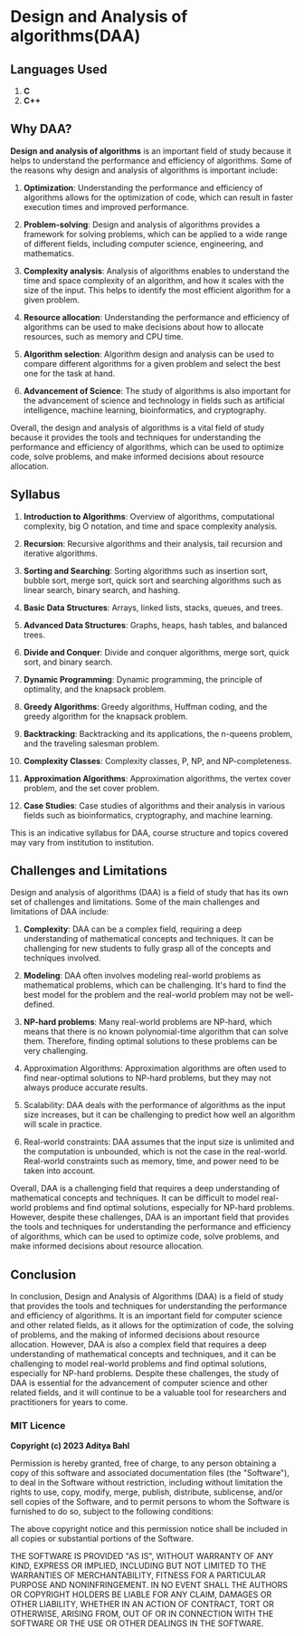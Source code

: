 # Design and Analysis of algorithms(DAA)

## Languages Used

1. **C**
2. **C++**

## Why DAA?

**Design and analysis of algorithms** is an important field of study because it helps to understand the performance and efficiency of algorithms. Some of the reasons why design and analysis of algorithms is important include:

1. **Optimization**: Understanding the performance and efficiency of algorithms allows for the optimization of code, which can result in faster execution times and improved performance.

2. **Problem-solving**: Design and analysis of algorithms provides a framework for solving problems, which can be applied to a wide range of different fields, including computer science, engineering, and mathematics.

3. **Complexity analysis**: Analysis of algorithms enables to understand the time and space complexity of an algorithm, and how it scales with the size of the input. This helps to identify the most efficient algorithm for a given problem.

4. **Resource allocation**: Understanding the performance and efficiency of algorithms can be used to make decisions about how to allocate resources, such as memory and CPU time.

5. **Algorithm selection**: Algorithm design and analysis can be used to compare different algorithms for a given problem and select the best one for the task at hand.

6. **Advancement of Science**: The study of algorithms is also important for the advancement of science and technology in fields such as artificial intelligence, machine learning, bioinformatics, and cryptography.

Overall, the design and analysis of algorithms is a vital field of study because it provides the tools and techniques for understanding the performance and efficiency of algorithms, which can be used to optimize code, solve problems, and make informed decisions about resource allocation.

## Syllabus

1. **Introduction to Algorithms**: Overview of algorithms, computational complexity, big O notation, and time and space complexity analysis.

2. **Recursion**: Recursive algorithms and their analysis, tail recursion and iterative algorithms.

3. **Sorting and Searching**: Sorting algorithms such as insertion sort, bubble sort, merge sort, quick sort and searching algorithms such as linear search, binary search, and hashing.

4. **Basic Data Structures**: Arrays, linked lists, stacks, queues, and trees.

5. **Advanced Data Structures**: Graphs, heaps, hash tables, and balanced trees.

6. **Divide and Conquer**: Divide and conquer algorithms, merge sort, quick sort, and binary search.

7. **Dynamic Programming**: Dynamic programming, the principle of optimality, and the knapsack problem.

8. **Greedy Algorithms**: Greedy algorithms, Huffman coding, and the greedy algorithm for the knapsack problem.

9. **Backtracking**: Backtracking and its applications, the n-queens problem, and the traveling salesman problem.

10. **Complexity Classes**: Complexity classes, P, NP, and NP-completeness.

11. **Approximation Algorithms**: Approximation algorithms, the vertex cover problem, and the set cover problem.

12. **Case Studies**: Case studies of algorithms and their analysis in various fields such as bioinformatics, cryptography, and machine learning.

This is an indicative syllabus for DAA, course structure and topics covered may vary from institution to institution.

## Challenges and Limitations

Design and analysis of algorithms (DAA) is a field of study that has its own set of challenges and limitations. Some of the main challenges and limitations of DAA include:

1. **Complexity**: DAA can be a complex field, requiring a deep understanding of mathematical concepts and techniques. It can be challenging for new students to fully grasp all of the concepts and techniques involved.

2. **Modeling**: DAA often involves modeling real-world problems as mathematical problems, which can be challenging. It's hard to find the best model for the problem and the real-world problem may not be well-defined.

3. **NP-hard problems**: Many real-world problems are NP-hard, which means that there is no known polynomial-time algorithm that can solve them. Therefore, finding optimal solutions to these problems can be very challenging.

4. Approximation Algorithms: Approximation algorithms are often used to find near-optimal solutions to NP-hard problems, but they may not always produce accurate results.

5. Scalability: DAA deals with the performance of algorithms as the input size increases, but it can be challenging to predict how well an algorithm will scale in practice.

6. Real-world constraints: DAA assumes that the input size is unlimited and the computation is unbounded, which is not the case in the real-world. Real-world constraints such as memory, time, and power need to be taken into account.

Overall, DAA is a challenging field that requires a deep understanding of mathematical concepts and techniques. It can be difficult to model real-world problems and find optimal solutions, especially for NP-hard problems. However, despite these challenges, DAA is an important field that provides the tools and techniques for understanding the performance and efficiency of algorithms, which can be used to optimize code, solve problems, and make informed decisions about resource allocation.

## Conclusion

In conclusion, Design and Analysis of Algorithms (DAA) is a field of study that provides the tools and techniques for understanding the performance and efficiency of algorithms. It is an important field for computer science and other related fields, as it allows for the optimization of code, the solving of problems, and the making of informed decisions about resource allocation. However, DAA is also a complex field that requires a deep understanding of mathematical concepts and techniques, and it can be challenging to model real-world problems and find optimal solutions, especially for NP-hard problems. Despite these challenges, the study of DAA is essential for the advancement of computer science and other related fields, and it will continue to be a valuable tool for researchers and practitioners for years to come.

### MIT Licence

**Copyright (c) 2023 Aditya Bahl**

Permission is hereby granted, free of charge, to any person obtaining a copy of this software and associated documentation files (the "Software"), to deal in the Software without restriction, including without limitation the rights to use, copy, modify, merge, publish, distribute, sublicense, and/or sell copies of the Software, and to permit persons to whom the Software is furnished to do so, subject to the following conditions:

The above copyright notice and this permission notice shall be included in all copies or substantial portions of the Software.

THE SOFTWARE IS PROVIDED "AS IS", WITHOUT WARRANTY OF ANY KIND, EXPRESS OR IMPLIED, INCLUDING BUT NOT LIMITED TO THE WARRANTIES OF MERCHANTABILITY, FITNESS FOR A PARTICULAR PURPOSE AND NONINFRINGEMENT. IN NO EVENT SHALL THE AUTHORS OR COPYRIGHT HOLDERS BE LIABLE FOR ANY CLAIM, DAMAGES OR OTHER LIABILITY, WHETHER IN AN ACTION OF CONTRACT, TORT OR OTHERWISE, ARISING FROM, OUT OF OR IN CONNECTION WITH THE SOFTWARE OR THE USE OR OTHER DEALINGS IN THE SOFTWARE.
